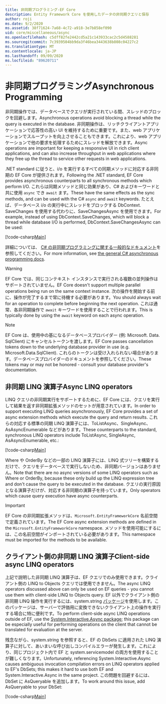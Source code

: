 ```yaml
---
title: 非同期プログラミング-EF Core
description: Entity Framework Core を使用したデータの非同期クエリと保存
author: roji
ms.date: 9/2/2020
ms.assetid: 38f71624-7a68-4c72-a918-3e7b858ef090
uid: core/miscellaneous/async
ms.openlocfilehash: c5dff82fe2442cd5a21c143933cac2c5d4588281
ms.sourcegitcommit: 7c3939504bb9da3f46bea3443638b808c04227c2
ms.translationtype: MT
ms.contentlocale: ja-JP
ms.lasthandoff: 09/09/2020
ms.locfileid: "89620711"
---
```

# <a name="asynchronous-programming"></a><span data-ttu-id="e1f0e-103">非同期プログラミング</span><span class="sxs-lookup"><span data-stu-id="e1f0e-103">Asynchronous Programming</span></span>

<span data-ttu-id="e1f0e-104">非同期操作では、データベースでクエリが実行されている間、スレッドのブロックを回避します。</span><span class="sxs-lookup"><span data-stu-id="e1f0e-104">Asynchronous operations avoid blocking a thread while the query is executed in the database.</span></span> <span data-ttu-id="e1f0e-105">非同期操作は、リッチクライアントアプリケーションで応答性の高い UI を維持するために重要です。また、web アプリケーションでスループットを向上させることもできます。これにより、web アプリケーションで他の要求を処理するためにスレッドを解放できます。</span><span class="sxs-lookup"><span data-stu-id="e1f0e-105">Async operations are important for keeping a responsive UI in rich client applications, and can also increase throughput in web applications where they free up the thread to service other requests in web applications.</span></span>

<span data-ttu-id="e1f0e-106">.NET standard に従うと、i/o を実行するすべての同期メソッドに対応する非同期の EF Core が提供されます。</span><span class="sxs-lookup"><span data-stu-id="e1f0e-106">Following the .NET standard, EF Core provides asynchronous counterparts to all synchronous methods which perform I/O.</span></span> <span data-ttu-id="e1f0e-107">これらは同期メソッドと同じ効果があり、C# およびキーワードと共に使用 `async` でき `await` ます。</span><span class="sxs-lookup"><span data-stu-id="e1f0e-107">These have the same effects as the sync methods, and can be used with the C# `async` and `await` keywords.</span></span> <span data-ttu-id="e1f0e-108">たとえば、データベース i/o の実行中にスレッドをブロックする DbContext. SaveChanges を使用する代わりに、SaveChangesAsync を使用できます。</span><span class="sxs-lookup"><span data-stu-id="e1f0e-108">For example, instead of using DbContext.SaveChanges, which will block a thread while database I/O is performed, DbContext.SaveChangesAsync can be used:</span></span>

[!code-csharp[Main](../../../samples/core/Miscellaneous/Async/Program.cs#SaveChangesAsync)]

<span data-ttu-id="e1f0e-109">詳細については、 [C# の非同期プログラミングに関する一般的なドキュメント](/dotnet/csharp/async)を参照してください。</span><span class="sxs-lookup"><span data-stu-id="e1f0e-109">For more information, see [the general C# asynchronous programming docs](/dotnet/csharp/async).</span></span>

> [!WARNING]
> <span data-ttu-id="e1f0e-110">EF Core では、同じコンテキスト インスタンスで実行される複数の並列操作はサポートされていません。</span><span class="sxs-lookup"><span data-stu-id="e1f0e-110">EF Core doesn't support multiple parallel operations being run on the same context instance.</span></span> <span data-ttu-id="e1f0e-111">次の操作を開始する前に、操作が完了するまで常に待機する必要があります。</span><span class="sxs-lookup"><span data-stu-id="e1f0e-111">You should always wait for an operation to complete before beginning the next operation.</span></span> <span data-ttu-id="e1f0e-112">これは通常、各非同期操作で `await` キーワードを使用することで行われます。</span><span class="sxs-lookup"><span data-stu-id="e1f0e-112">This is typically done by using the `await` keyword on each async operation.</span></span>

> [!NOTE]
> <span data-ttu-id="e1f0e-113">EF Core は、使用中の基になるデータベースプロバイダー (例: Microsoft. Data. SqlClient) にキャンセルトークンを渡します。</span><span class="sxs-lookup"><span data-stu-id="e1f0e-113">EF Core passes cancellation tokens down to the underlying database provider in use (e.g. Microsoft.Data.SqlClient).</span></span> <span data-ttu-id="e1f0e-114">これらのトークンは受け入れられない場合があります。データベースプロバイダーのドキュメントを参照してください。</span><span class="sxs-lookup"><span data-stu-id="e1f0e-114">These tokens may or may not be honored - consult your database provider's documentation.</span></span>  

## <a name="async-linq-operators"></a><span data-ttu-id="e1f0e-115">非同期 LINQ 演算子</span><span class="sxs-lookup"><span data-stu-id="e1f0e-115">Async LINQ operators</span></span>

<span data-ttu-id="e1f0e-116">LINQ クエリの非同期実行をサポートするために、EF Core には、クエリを実行して結果を返す非同期拡張メソッドのセットが用意されています。</span><span class="sxs-lookup"><span data-stu-id="e1f0e-116">In order to support executing LINQ queries asynchronously, EF Core provides a set of async extension methods which execute the query and return results.</span></span> <span data-ttu-id="e1f0e-117">これらの対応する標準の同期 LINQ 演算子には、ToListAsync、SingleAsync、AsAsyncEnumerable などがあります。</span><span class="sxs-lookup"><span data-stu-id="e1f0e-117">These counterparts to the standard, synchronous LINQ operators include ToListAsync, SingleAsync, AsAsyncEnumerable, etc.:</span></span>

[!code-csharp[Main](../../../samples/core/Miscellaneous/Async/Program.cs#ToListAsync)]

<span data-ttu-id="e1f0e-118">Where や OrderBy などの一部の LINQ 演算子には、LINQ 式ツリーを構築するだけで、クエリをデータベースで実行しないため、非同期バージョンはありません。</span><span class="sxs-lookup"><span data-stu-id="e1f0e-118">Note that there are no async versions of some LINQ operators such as Where or OrderBy, because these only build up the LINQ expression tree and don't cause the query to be executed in the database.</span></span> <span data-ttu-id="e1f0e-119">クエリの実行原因となる演算子だけが、対応する非同期の演算子を持っています。</span><span class="sxs-lookup"><span data-stu-id="e1f0e-119">Only operators which cause query execution have async counterparts.</span></span>

> [!IMPORTANT]
> <span data-ttu-id="e1f0e-120">EF Core の非同期拡張メソッドは、`Microsoft.EntityFrameworkCore` 名前空間で定義されています。</span><span class="sxs-lookup"><span data-stu-id="e1f0e-120">The EF Core async extension methods are defined in the `Microsoft.EntityFrameworkCore` namespace.</span></span> <span data-ttu-id="e1f0e-121">メソッドを使用可能にするには、この名前空間がインポートされている必要があります。</span><span class="sxs-lookup"><span data-stu-id="e1f0e-121">This namespace must be imported for the methods to be available.</span></span>

## <a name="client-side-async-linq-operators"></a><span data-ttu-id="e1f0e-122">クライアント側の非同期 LINQ 演算子</span><span class="sxs-lookup"><span data-stu-id="e1f0e-122">Client-side async LINQ operators</span></span>

<span data-ttu-id="e1f0e-123">上記で説明した非同期 LINQ 演算子は、EF クエリでのみ使用できます。クライアント側の LINQ to Objects クエリでは使用できません。</span><span class="sxs-lookup"><span data-stu-id="e1f0e-123">The async LINQ operators discussed above can only be used on EF queries - you cannot use them with client-side LINQ to Objects query.</span></span> <span data-ttu-id="e1f0e-124">EF 以外でクライアント側の非同期 LINQ 操作を実行するには、system.string [パッケージ](https://www.nuget.org/packages/System.Interactive.Async)を使用します。このパッケージは、サーバーで評価用に変換できないクライアント上の操作を実行する場合に特に便利です。</span><span class="sxs-lookup"><span data-stu-id="e1f0e-124">To perform client-side async LINQ operations outside of EF, use the [System.Interactive.Async package](https://www.nuget.org/packages/System.Interactive.Async); this package can be especially useful for performing operations on the client that cannot be translated for evaluation at the server.</span></span>

<span data-ttu-id="e1f0e-125">残念ながら、system.string を参照すると、EF の DbSets に適用された LINQ 演算子に対して、あいまいな呼び出しコンパイルエラーが発生します。これにより、同じプロジェクト内で EF と system.servicemodel の両方を使用することが難しくなります。</span><span class="sxs-lookup"><span data-stu-id="e1f0e-125">Unfortunately, referencing System.Interactive.Async causes ambiguous invocation compilation errors on LINQ operators applied to EF's DbSets; this makes it hard to use both EF and System.Interactive.Async in the same project.</span></span> <span data-ttu-id="e1f0e-126">この問題を回避するには、DbSet に AsQueryable を追加します。</span><span class="sxs-lookup"><span data-stu-id="e1f0e-126">To work around this issue, add AsQueryable to your DbSet:</span></span>

[!code-csharp[Main](../../../samples/core/Miscellaneous/AsyncWithSystemInteractive/Program.cs#SystemInteractiveAsync)]
